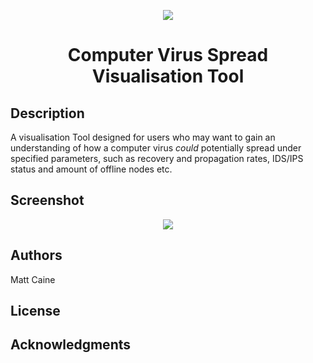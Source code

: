 <p align="center">
  <img src="https://user-images.githubusercontent.com/29525942/159131458-ddc18a9a-9328-4be5-8efe-3ed471da8f53.png"/>
</p>

<h1 align="center">Computer Virus Spread Visualisation Tool</h1>

## Description
A visualisation Tool designed for users who may want to gain an understanding of how a computer virus *could* potentially spread under specified parameters, such as recovery and propagation rates, IDS/IPS status and amount of offline nodes etc.
## Screenshot
<p align="center">
  <img src="https://user-images.githubusercontent.com/29525942/159131626-6f581882-f1c6-4cbd-b6ad-5657b5d1a987.png"/>
</p>

## Authors

Matt Caine

## License

## Acknowledgments
